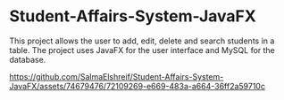 # Student-Affairs-System-JavaFX

This project allows the user to add, edit, delete and search students in a table. The project uses JavaFX for the user interface and MySQL for the database.

https://github.com/SalmaElshreif/Student-Affairs-System-JavaFX/assets/74679476/72109269-e669-483a-a664-36ff2a59710c


